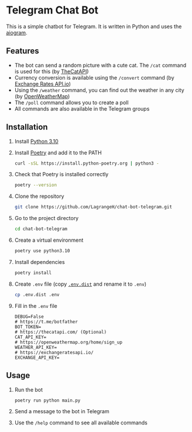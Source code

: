 # Telegram Chat Bot

This is a simple chatbot for Telegram. It is written in Python and uses the [aiogram](https://aiogram.dev/).

## Features

* The bot can send a random picture with a cute cat. The `/cat` command is used for this (by [TheCatAPI](https://thecatapi.com/))
* Currency conversion is available using the `/convert` command (by [Exchange Rates API.io](https://exchangeratesapi.io/))
* Using the `/weather` command, you can find out the weather in any city (by [OpenWeatherMap](https://openweathermap.org/))
* The `/poll` command allows you to create a poll
* All commands are also available in the Telegram groups

## Installation

1. Install [Python 3.10](https://www.python.org/)
2. Install [Poetry](https://python-poetry.org/docs/#installation) and add it to the PATH
    ```bash
    curl -sSL https://install.python-poetry.org | python3 -
    ```

3. Check that Poetry is installed correctly
    ```bash
    poetry --version
    ```

4. Clone the repository
    ```bash
   git clone https://github.com/LagrangeH/chat-bot-telegram.git
    ```

5. Go to the project directory
    ```bash
    cd chat-bot-telegram
    ```

6. Create a virtual environment
    ```bash
    poetry use python3.10
    ```

7. Install dependencies
    ```bash
    poetry install
    ```

8. Create `.env` file (copy [`.env.dist`](/.env.dist) and rename it to `.env`)
    ```bash
    cp .env.dist .env
    ```

9. Fill in the `.env` file
    ```dotenv
    DEBUG=False
    # https://t.me/botfather
    BOT_TOKEN=
    # https://thecatapi.com/ (Optional)
    CAT_API_KEY=
    # https://openweathermap.org/home/sign_up
    WEATHER_API_KEY=
    # https://exchangeratesapi.io/
    EXCHANGE_API_KEY=
    ```

## Usage

1. Run the bot
    ```bash
    poetry run python main.py
    ```

2. Send a message to the bot in Telegram
3. Use the `/help` command to see all available commands